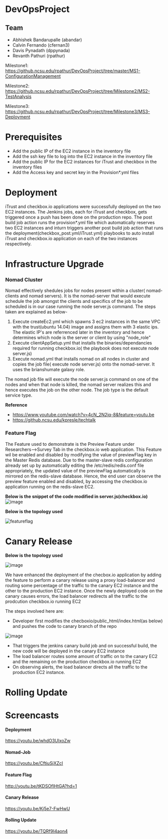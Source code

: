 # DevOpsProject

## Team
* Abhishek Bandarupalle (abandar)
* Calvin Fernando (cfernan3)
* Davis Pynadath (dppynada)
* Revanth Pathuri (rpathur)


Milestone1: https://github.ncsu.edu/rpathur/DevOpsProject/tree/master/MS1-ConfigurationManagement

Milestone2: https://github.ncsu.edu/rpathur/DevOpsProject/tree/Milestone2/MS2-TestAnalysis

Milestone3: https://github.ncsu.edu/rpathur/DevOpsProject/tree/Milestone3/MS3-Deployment

# Prerequisites

* Add the public IP of the EC2 instance in the inventory file
* Add the ssh key file to log into the EC2 instance in the inventory file
* Add the public IP for the EC2 instances for iTrust and checkbox in the inventory files 
* Add the Access key and secret key in the Provision*.yml files


# Deployment

iTrust and checkbox.io applications were successfully deployed on the two EC2 instances.
The Jenkins jobs, each for iTrust and checkbox, gets triggered once a push has been done on the production repo.
The post build job action runs the provision*.yml file which automatically reserves two EC2 instances and inturn triggers another post build job action that runs the deployment(checkbox_post.yml/iTrust.yml) playbooks to auto install iTrust and checkbox.io application on each of the two instances respectively. 


# Infrastructure Upgrade

### Nomad Cluster
Nomad effectively shedules jobs for nodes present within a cluster( nomad-clients and nomad servers). It is the nomad-server that would execute schedule the job amongst the clients and specifics of the job to be scheduled is in our case running the node server.js command.
The steps taken are explained as below-
1) Execute createEc2.yml which spawns 3 ec2 instances in the same VPC with the trust(ubuntu 14.04) image and assigns them with 3 elastic ips. The elastic IP's are referrenced later in the inventory and hence determines which node is the server or client by using "node_role"
3) Execute clientAppSetup.yml that installs the binaries/dependancies required for running checkbox.io( the playbook does not execute node server.js)
3) Execute nomad.yml that installs nomad on all nodes in cluster and copies the job file( execute node server.js) onto the nomad-server. It uses the brianshumate galaxy role.

The nomad job file will execute the node server.js command on one of the nodes and when that node is killed, the nomad server realizes this and hence executes the job on the other node. The job type is the default service type.

**Reference**
* https://www.youtube.com/watch?v=4cN_2N2jq-8&feature=youtu.be
* https://github.ncsu.edu/kpresle/techtalk

### Feature Flag

The Feature used to demonstrate is the Preview Feature under Researchers-->Survey Tab in the checkbox.io web appilcation.
This Feature wil be enabled and disabled by modifying the value of previewFlag key in the Master Redis database. 
Due to the master-slave redis configuration already set up by automatically editing the /etc/redis/redis.conf file appropriately, the updated value  of the previewFlag automatically is mirrored on the redis-slave database. Hence, the end user can observe the preview feature enabled and disabled, by accessing the checkbox.io application running on the redis-slave EC2.

**Below is the snippet of the code modified in server.js(checkbox.io)**
![image](https://media.github.ncsu.edu/user/6391/files/6601656e-ca34-11e7-9fce-fc2719dda4d2)

**Below is the topology used**

![featureflag](https://media.github.ncsu.edu/user/6391/files/1f2600ca-ca3c-11e7-899d-60388fb4a7a3)


# Canary Release

**Below is the topology used**

![image](https://media.github.ncsu.edu/user/6391/files/805f9220-ca3c-11e7-9595-fc54c2ca90ca)

We have enhanced the deployment of the checbox.io application by adding the feature to perform a canary release using a proxy load-balancer and routing some percentage of the traffic to the canary EC2 instance and the other to the production EC2 instance.
Once the newly deployed code on the canary causes errors, the load balancer redirects all the traffic to the prodcution checkbox.io running EC2

The steps involved here are:
* Developer first modifies the checboxio/public_html/index.html(as below) and pushes the code to canary branch of the repo

![image](https://media.github.ncsu.edu/user/6391/files/dc8417ea-ca3e-11e7-89a0-ea116c17812e)

* That triggers the jenkins canary build job and on successful build, the new code will be deployed in the canary EC2 instance
* The load balancer routes some amount of traffic on to the canary EC2 and the remaining on the production checkbox.io running EC2
* On observing alerts, the load balancer directs all the traffic to the production EC2 instance.

# Rolling Update


# Screencasts

#### Deployment
https://youtu.be/whdO3UlxoZw

#### Nomad-Job
https://youtu.be/CftiuSjXZcI

#### Feature Flag
http://youtu.be/tKDSOflHtGA?hd=1

#### Canary Release
https://youtu.be/Kj5e7-FwHwU

#### Rolling Update
https://youtu.be/TQRf9I4aon4

